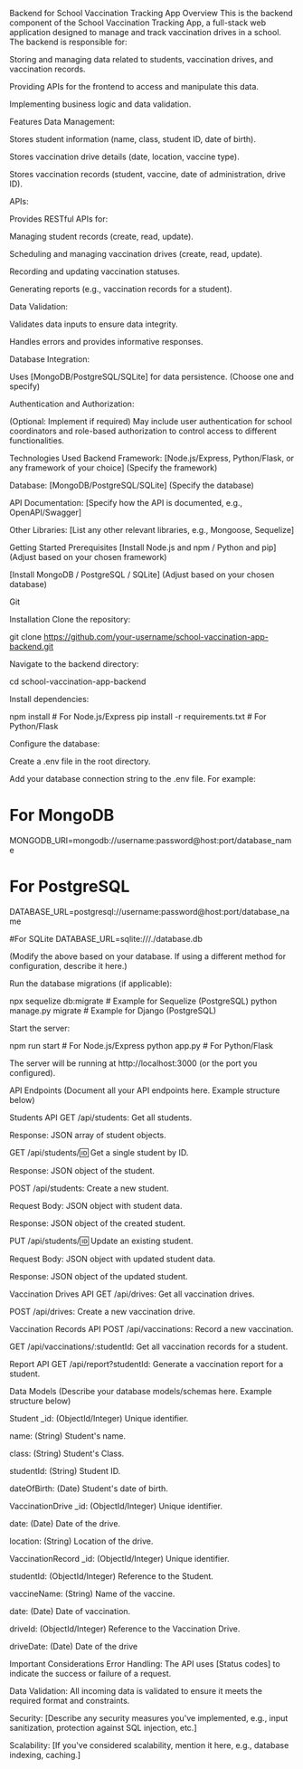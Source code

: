 Backend for School Vaccination Tracking App
Overview
This is the backend component of the School Vaccination Tracking App, a full-stack web application designed to manage and track vaccination drives in a school. The backend is responsible for:

Storing and managing data related to students, vaccination drives, and vaccination records.

Providing APIs for the frontend to access and manipulate this data.

Implementing business logic and data validation.

Features
Data Management:

Stores student information (name, class, student ID, date of birth).

Stores vaccination drive details (date, location, vaccine type).

Stores vaccination records (student, vaccine, date of administration, drive ID).

APIs:

Provides RESTful APIs for:

Managing student records (create, read, update).

Scheduling and managing vaccination drives (create, read, update).

Recording and updating vaccination statuses.

Generating reports (e.g., vaccination records for a student).

Data Validation:

Validates data inputs to ensure data integrity.

Handles errors and provides informative responses.

Database Integration:

Uses [MongoDB/PostgreSQL/SQLite] for data persistence.  (Choose one and specify)

Authentication and Authorization:

(Optional: Implement if required) May include user authentication for school coordinators and role-based authorization to control access to different functionalities.

Technologies Used
Backend Framework: [Node.js/Express, Python/Flask, or any framework of your choice]  (Specify the framework)

Database: [MongoDB/PostgreSQL/SQLite]  (Specify the database)

API Documentation: [Specify how the API is documented, e.g., OpenAPI/Swagger]

Other Libraries: [List any other relevant libraries, e.g., Mongoose, Sequelize]

Getting Started
Prerequisites
[Install Node.js and npm / Python and pip]  (Adjust based on your chosen framework)

[Install MongoDB / PostgreSQL / SQLite]  (Adjust based on your chosen database)

Git

Installation
Clone the repository:

git clone https://github.com/your-username/school-vaccination-app-backend.git

Navigate to the backend directory:

cd school-vaccination-app-backend

Install dependencies:

npm install  # For Node.js/Express
pip install -r requirements.txt  # For Python/Flask

Configure the database:

Create a .env file in the root directory.

Add your database connection string to the .env file.  For example:

# For MongoDB
MONGODB_URI=mongodb://username:password@host:port/database_name

# For PostgreSQL
DATABASE_URL=postgresql://username:password@host:port/database_name

#For SQLite
DATABASE_URL=sqlite:///./database.db

(Modify the above based on your database.  If using a different method for configuration, describe it here.)

Run the database migrations (if applicable):

npx sequelize db:migrate # Example for Sequelize (PostgreSQL)
python manage.py migrate # Example for Django (PostgreSQL)

Start the server:

npm run start  # For Node.js/Express
python app.py  # For Python/Flask

The server will be running at http://localhost:3000 (or the port you configured).

API Endpoints
(Document all your API endpoints here.  Example structure below)

Students API
GET /api/students:  Get all students.

Response:  JSON array of student objects.

GET /api/students/:id:  Get a single student by ID.

Response:  JSON object of the student.

POST /api/students:  Create a new student.

Request Body:  JSON object with student data.

Response:  JSON object of the created student.

PUT /api/students/:id:  Update an existing student.

Request Body:  JSON object with updated student data.

Response:  JSON object of the updated student.

Vaccination Drives API
GET /api/drives:  Get all vaccination drives.

POST /api/drives:  Create a new vaccination drive.

Vaccination Records API
POST /api/vaccinations:  Record a new vaccination.

GET /api/vaccinations/:studentId: Get all vaccination records for a student.

Report API
GET /api/report?studentId:  Generate a vaccination report for a student.

Data Models
(Describe your database models/schemas here.  Example structure below)

Student
_id:  (ObjectId/Integer) Unique identifier.

name:  (String) Student's name.

class: (String) Student's Class.

studentId: (String) Student ID.

dateOfBirth:  (Date) Student's date of birth.

VaccinationDrive
_id:  (ObjectId/Integer) Unique identifier.

date:  (Date) Date of the drive.

location: (String) Location of the drive.

VaccinationRecord
_id: (ObjectId/Integer) Unique identifier.

studentId: (ObjectId/Integer) Reference to the Student.

vaccineName: (String) Name of the vaccine.

date: (Date) Date of vaccination.

driveId: (ObjectId/Integer)  Reference to the Vaccination Drive.

driveDate: (Date) Date of the drive

Important Considerations
Error Handling: The API uses [Status codes] to indicate the success or failure of a request.

Data Validation: All incoming data is validated to ensure it meets the required format and constraints.

Security: [Describe any security measures you've implemented, e.g., input sanitization, protection against SQL injection, etc.]

Scalability: [If you've considered scalability, mention it here, e.g., database indexing, caching.]
